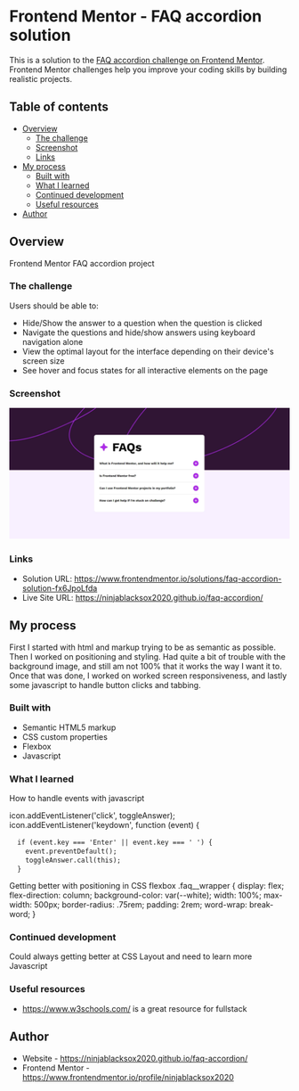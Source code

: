# Frontend Mentor - FAQ accordion solution

This is a solution to the [FAQ accordion challenge on Frontend Mentor](https://www.frontendmentor.io/challenges/faq-accordion-wyfFdeBwBz). Frontend Mentor challenges help you improve your coding skills by building realistic projects.

## Table of contents

- [Overview](#overview)
  - [The challenge](#the-challenge)
  - [Screenshot](#screenshot)
  - [Links](#links)
- [My process](#my-process)
  - [Built with](#built-with)
  - [What I learned](#what-i-learned)
  - [Continued development](#continued-development)
  - [Useful resources](#useful-resources)
- [Author](#author)

## Overview

Frontend Mentor FAQ accordion project

### The challenge

Users should be able to:

- Hide/Show the answer to a question when the question is clicked
- Navigate the questions and hide/show answers using keyboard navigation alone
- View the optimal layout for the interface depending on their device's screen size
- See hover and focus states for all interactive elements on the page

### Screenshot

![](./screenshot.jpeg)

### Links

- Solution URL: https://www.frontendmentor.io/solutions/faq-accordion-solution-fx6JpoLfda
- Live Site URL: https://ninjablacksox2020.github.io/faq-accordion/

## My process

First I started with html and markup trying to be as semantic as possible. Then I worked on positioning and styling. Had quite a bit of trouble with the background image, and still am not 100% that it works the way I want it to. Once that was done, I worked on worked screen responsiveness, and lastly some javascript to handle button clicks and tabbing.

### Built with

- Semantic HTML5 markup
- CSS custom properties
- Flexbox
- Javascript

### What I learned

How to handle events with javascript

icon.addEventListener('click', toggleAnswer);
icon.addEventListener('keydown', function (event) {

      if (event.key === 'Enter' || event.key === ' ') {
        event.preventDefault();
        toggleAnswer.call(this);
      }

Getting better with positioning in CSS flexbox
.faq\_\_wrapper {
display: flex;
flex-direction: column;
background-color: var(--white);
width: 100%;
max-width: 500px;
border-radius: .75rem;
padding: 2rem;
word-wrap: break-word;
}

### Continued development

Could always getting better at CSS Layout and need to learn more Javascript

### Useful resources

- https://www.w3schools.com/ is a great resource for fullstack

## Author

- Website - https://ninjablacksox2020.github.io/faq-accordion/
- Frontend Mentor - https://www.frontendmentor.io/profile/ninjablacksox2020

